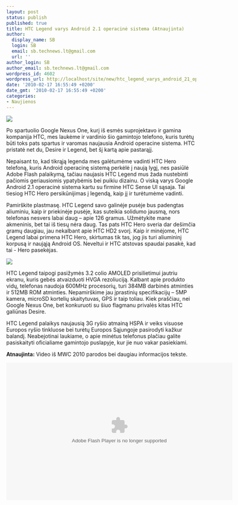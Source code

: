 ```yaml
---
layout: post
status: publish
published: true
title: HTC Legend varys Android 2.1 operacinė sistema (Atnaujinta)
author:
  display_name: SB
  login: SB
  email: sb.technews.lt@gmail.com
  url: ''
author_login: SB
author_email: sb.technews.lt@gmail.com
wordpress_id: 4602
wordpress_url: http://localhost/site/new/htc_legend_varys_android_21_operacine_sistema/
date: '2010-02-17 16:55:49 +0200'
date_gmt: '2010-02-17 16:55:49 +0200'
categories:
- Naujienos
---
```

<div class="imgright"><img src="http://www.part.lt/img/8bfb1022cdfca5e2487413b9d9de3847423.jpg"  /></div>
<p>Po spartuolio Google Nexus One, kurį iš esmės suprojektavo ir gamina kompanija HTC, mes laukėme ir vardinio šio gamintojo telefono, kuris turėtų būti toks pats spartus ir varomas naujausia Android operacine sistema. HTC pristatė net du, Desire ir Legend, bet šį kartą apie pastarąjį.</p>
<p>Nepaisant to, kad tikrąją legenda mes galėtumėme vadinti HTC Hero telefoną, kuris Android operacinę sistemą perkėlė į naują lygį, nes pasiūlė Adobe Flash palaikymą, tačiau naujasis HTC Legend mus žada nustebinti pačiomis geriausiomis ypatybėmis bei puikiu dizainu. O viską varys Google Android 2.1 operacinė sistema kartu su firmine HTC Sense UI sąsaja. Tai tiesiog HTC Hero persikūnijimas į legendą, kaip jį ir turėtumėme vadinti.</p>
<p>Pamirškite plastmasę. HTC Legend savo galinėje pusėje bus padengtas aliuminiu, kaip ir priekinėje pusėje, kas suteikia solidumo jausmą, nors telefonas nesvers labai daug – apie 126 gramus. Užmėtykite mane akmeninis, bet tai iš tiesų nėra daug. Tas pats HTC Hero sveria dar dešimčia gramų daugiau, jau nekalbant apie HTC HD2 svorį. Kaip ir minėjome, HTC Legend labai primena HTC Hero, skirtumas tik tas, jog jis turi aliumininį korpusą ir naująją Android OS. Neveltui ir HTC atstovas spaudai pasakė, kad tai - Hero pasekėjas.</p>
<p><img src="http://www.tcmagazine.com/images/news/Hardware/HTC/HTC_Legend_01.jpg" /></p>
<p>HTC Legend taipogi pasižymės 3.2 colio AMOLED prisilietimui jautriu ekranu, kuris gebės atvaizduoti HVGA rezoliuciją. Kalbant apie produkto vidų, telefonas naudoja 600MHz procesorių, turi 384MB darbinės atminties ir 512MB ROM atminties. Nepamirškime jau įprastinių specifikacijų – 5MP kamera, microSD kortelių skaitytuvas, GPS ir taip toliau. Kiek praščiau, nei Google Nexus One, bet konkuruoti su šiuo flagmanu privalės kitas HTC galiūnas Desire.</p>
<p>HTC Legend palaikys naujausią 3G ryšio atmainą HSPA ir veiks visuose Europos ryšio tinkluose bei turėtų Europos Sąjungoje pasirodyti kažkur balandį. Neabejotinai laukiame, o apie minėtus telefonus plačiau galite pasiskaityti oficialiame gamintojo puslapyje, kur jie nuo vakar pasiekiami.</p>
<p><b>Atnaujinta:</b> Video iš MWC 2010 parodos bei daugiau informacijos tekste. </p>
<p><object classid="clsid:D27CDB6E-AE6D-11cf-96B8-444553540000" width="600" height="364" id="viddler"><param name="movie" value="http://www.viddler.com/simple_on_site/346bd0b2" /><param name="allowScriptAccess" value="always" /><param name="allowFullScreen" value="true" /><param name="flashvars" value="fake=1"/><embed src="http://www.viddler.com/simple_on_site/346bd0b2" width="600" height="364" type="application/x-shockwave-flash" allowScriptAccess="always" allowFullScreen="true" flashvars="fake=1" name="viddler" ></embed></object></p>

